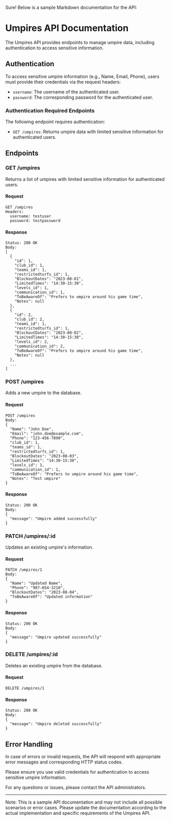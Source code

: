 Sure! Below is a sample Markdown documentation for the API:

# Umpires API Documentation

The Umpires API provides endpoints to manage umpire data, including authentication to access sensitive information.

## Authentication

To access sensitive umpire information (e.g., Name, Email, Phone), users must provide their credentials via the request headers:

- `username`: The username of the authenticated user.
- `password`: The corresponding password for the authenticated user.

### Authentication Required Endpoints

The following endpoint requires authentication:

- `GET /umpires`: Returns umpire data with limited sensitive information for authenticated users.

## Endpoints

### GET /umpires

Returns a list of umpires with limited sensitive information for authenticated users.

#### Request

```
GET /umpires
Headers:
  username: testuser
  password: testpassword
```

#### Response

```
Status: 200 OK
Body:
[
  {
    "id": 1,
    "club_id": 1,
    "teams_id": 1,
    "restrictedturfs_id": 1,
    "BlockoutDates": "2023-08-01",
    "LimitedTimes": "14:30-15:30",
    "levels_id": 1,
    "communication_id": 1,
    "ToBeAwareOf": "Prefers to umpire around his game time",
    "Notes": null
  },
  {
    "id": 2,
    "club_id": 2,
    "teams_id": 1,
    "restrictedturfs_id": 1,
    "BlockoutDates": "2023-08-02",
    "LimitedTimes": "14:30-15:30",
    "levels_id": 2,
    "communication_id": 2,
    "ToBeAwareOf": "Prefers to umpire around his game time",
    "Notes": null
  },
  ...
]
```

### POST /umpires

Adds a new umpire to the database.

#### Request

```
POST /umpires
Body:
{
  "Name": "John Doe",
  "Email": "john.doe@example.com",
  "Phone": "123-456-7890",
  "club_id": 1,
  "teams_id": 1,
  "restrictedturfs_id": 1,
  "BlockoutDates": "2023-08-03",
  "LimitedTimes": "14:30-15:30",
  "levels_id": 1,
  "communication_id": 1,
  "ToBeAwareOf": "Prefers to umpire around his game time",
  "Notes": "Test umpire"
}
```

#### Response

```
Status: 200 OK
Body:
{
  "message": "Umpire added successfully"
}
```

### PATCH /umpires/:id

Updates an existing umpire's information.

#### Request

```
PATCH /umpires/1
Body:
{
  "Name": "Updated Name",
  "Phone": "987-654-3210",
  "BlockoutDates": "2023-08-04",
  "ToBeAwareOf": "Updated information"
}
```

#### Response

```
Status: 200 OK
Body:
{
  "message": "Umpire updated successfully"
}
```

### DELETE /umpires/:id

Deletes an existing umpire from the database.

#### Request

```
DELETE /umpires/1
```

#### Response

```
Status: 200 OK
Body:
{
  "message": "Umpire deleted successfully"
}
```

## Error Handling

In case of errors or invalid requests, the API will respond with appropriate error messages and corresponding HTTP status codes.

Please ensure you use valid credentials for authentication to access sensitive umpire information.

For any questions or issues, please contact the API administrators.

---

Note: This is a sample API documentation and may not include all possible scenarios or error cases. Please update the documentation according to the actual implementation and specific requirements of the Umpires API.